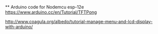 ** Arduino code for Nodemcu esp-12e
https://www.arduino.cc/en/Tutorial/TFTPong

http://www.coagula.org/albedo/tutorial-manage-menu-and-lcd-display-with-arduino/
